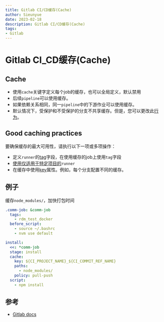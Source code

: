 ```yaml
--- 
title: Gitlab CI/CD缓存(Cache)
author: Sieunyue
date: 2023-02-18
description: Gitlab CI/CD缓存(Cache)
tags: 
- Gitlab
--- 
```


# Gitlab CI_CD缓存(Cache)
## Cache
- 使用`cache`关键字定义每个job的缓存，也可以全局定义，默认禁用
- 后续`pipeline`可以使用缓存。
- 如果依赖关系相同，同一`pipeline`中的下游作业可以使用缓存。
- 默认情况下，受保护和不受保护的分支不共享缓存。但是，您可以更改此[行为](https://docs.gitlab.com/ee/ci/caching/#use-the-same-cache-for-all-branches)。
## Good caching practices
要确保缓存的最大可用性，请执行以下一项或多项操作：

- 定义`runner`的[tag](https://docs.gitlab.com/ee/ci/runners/configure_runners.html#use-tags-to-control-which-jobs-a-runner-can-run)字段，在使用缓存的job上使用`tag`字段
- [使用仅适用于特定项目的](https://docs.gitlab.com/ee/ci/runners/runners_scope.html#prevent-a-project-runner-from-being-enabled-for-other-projects)`runner`
- 在缓存中使用[key](https://docs.gitlab.com/ee/ci/yaml/index.html#cachekey)属性。例如，每个分支配置不同的缓存。
## 例子
缓存`node_modules/`，加快打包时间
```yaml
.comm-job: &comm-job
  tags:
    - rdm_test_docker
  before_script:
    - source ~/.bashrc
    - nvm use default

install:
  <<: *comm-job
  stage: install
  cache:
    key: ${CI_PROJECT_NAME}_${CI_COMMIT_REF_NAME}
    paths:
      - node_modules/
    policy: pull-push
  script:
    - npm install
```
## 参考

- [Gitlab docs](https://docs.gitlab.com/ee/ci/caching/#how-cache-is-different-from-artifacts)
